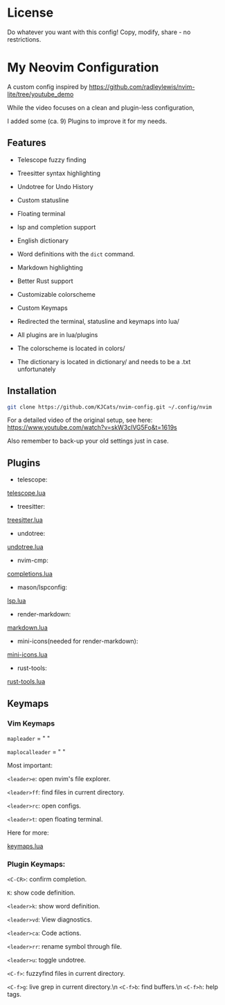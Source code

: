 # License
Do whatever you want with this config! Copy, modify, share - no restrictions.

# My Neovim Configuration

A custom config inspired by https://github.com/radleylewis/nvim-lite/tree/youtube_demo

While the video focuses on a clean and plugin-less configuration,

I added some (ca. 9) Plugins to improve it for my needs.

## Features

- Telescope fuzzy finding
- Treesitter syntax highlighting
- Undotree for Undo History
- Custom statusline
- Floating terminal
- lsp and completion support
- English dictionary
- Word definitions with the `dict` command.
- Markdown highlighting
- Better Rust support
- Customizable colorscheme
- Custom Keymaps

- Redirected the terminal, statusline and keymaps into lua/
- All plugins are in lua/plugins
- The colorscheme is located in colors/
- The dictionary is located in dictionary/ and needs to be a .txt unfortunately


## Installation
```bash
git clone https://github.com/KJCats/nvim-config.git ~/.config/nvim

```

For a detailed video of the original setup, see here: https://www.youtube.com/watch?v=skW3clVG5Fo&t=1619s

Also remember to back-up your old settings just in case.

## Plugins

- telescope:

[telescope.lua](./lua/plugins/telescope.lua)

- treesitter:

[treesitter.lua](./lua/plugins/treesitter.lua)

- undotree:

[undotree.lua](./lua/plugins/undotree.lua)

- nvim-cmp:

[completions.lua](./lua/plugins/completions.lua)

- mason/lspconfig:

[lsp.lua](./lua/plugins/lsp.lua)

- render-markdown:

[markdown.lua](./lua/plugins/markdown.lua)

- mini-icons(needed for render-markdown):

[mini-icons.lua](./lua/plugins/mini-icons.lua)

- rust-tools:

[rust-tools.lua](./lua/plugins/rust-tools.lua)

## Keymaps

### Vim Keymaps

`mapleader` = " "

`maplocalleader` = " "

Most important:

`<leader>e`: open nvim's file explorer.

`<leader>ff`: find files in current directory.

`<leader>rc`: open configs.

`<leader>t`: open floating terminal.


Here for more:

[keymaps.lua](./lua/keymaps.lua)

### Plugin Keymaps:

`<C-CR>`: confirm completion.

`K`: show code definition.

`<leader>k`: show word definition.

`<leader>vd`: View diagnostics.

`<leader>ca`: Code actions.

`<leader>rr`: rename symbol through file.

`<leader>u`: toggle undotree.

`<C-f>`: fuzzyfind files in current directory.

`<C-f>g`: live grep in current directory.\n
`<C-f>b`: find buffers.\n
`<C-f>h`: help tags.
